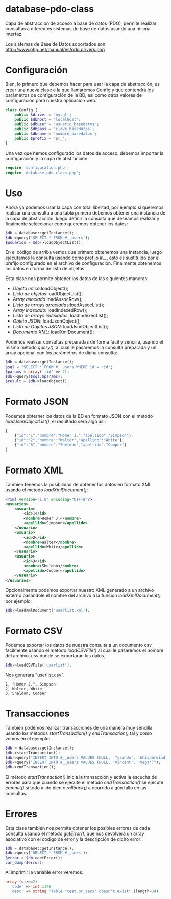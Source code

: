 database-pdo-class
==================
Capa de abstracción de acceso a base de datos (PDO), permite realizar consultas a diferentes sistemas de base de datos usando una misma interfaz.

Los sistemas de Base de Datos soportados son: http://www.php.net/manual/es/pdo.drivers.php

Configuración
=============

Bien, lo primero que debemos hacer para usar la capa de abstracción, es crear una nueva clase a la que llamaremos Config y que contendrá los parámetros de configuración de la BD, así como otros valores de configuración para nuestra aplicación web.

```php
class Config {
    public $driver = 'mysql';
    public $dbhost = 'localhost';
    public $dbuser = 'usuario_basedatos';
    public $dbpass = 'clave_basedatos';
    public $dbname = 'nombre_basedatos';
    public $prefix = 'pr_';
}
```

Una vez que hemos configurado los datos de acceso, debemos importar la configuración y la capa de abstracción:

```php
require 'configuration.php';
require 'database.pdo.class.php';
``` 
Uso
===

Ahora ya podemos usar la capa con total libertad, por ejemplo si queremos realizar una consulta a una tabla primero debemos obtener una instancia de la capa de abstracción, luego definir la consulta que deseamos realizar y finalmente seleccionar como queremos obtener los datos:

```php
$db = database::getInstance();
$db->query('SELECT * FROM #__users');
$usuarios = $db->loadObjectList();
```

En el código de arriba vemos que primero obtenemos una instancia, luego ejecutamos la consulta usando como prefijo #__, esto es sustituido por el prefijo configurado en el archivo de configuracion. Finalmente obtenemos los datos en forma de lista de objetos. 

Esta clase nos permite obtener los datos de las siguientes maneras:

* *Objeto unico*:loadObject();
* *Lista de objetos*:loadObjectList();
* *Array asociada*:loadAssocRow();
* *Lista de arrays arrociadas*:loadAssocList();
* *Array indexado*: loadIndexedRow();
* *Lista de arrays indexados*: loadIndexedList();
* *Objeto JSON*: loadJsonObject();
* *Lista de Objetos JSON*: loadJsonObjectList();
* *Documento XML*: loadXmlDocument();

Podemos realizar consultas preparadas de forma fácil y sencilla, usando el mismo método *query()*, al cual le pasaremos la consulta preparada y un array opcional con los parámetros de dicha consulta:

```php
$db = database::getInstance();
$sql = "SELECT * FROM #__users WHERE id = :id";
$params = array(':id' => 2);
$db->query($sql,$params);
$result = $db->loadObject();
```
Formato JSON
===========

Podemos obterner los datos de la BD en formato JSON con el metodo *loadJsonObjectList()*, el resultado sera algo asi:

```javascript
[
    {"id":"1","nombre":"Homer J.","apellido":"Simpson"},
    {"id":"2","nombre":"Walter","apellido":"White"},
    {"id":"3","nombre":"Sheldon","apellido":"Cooper"}
]
```
Formato XML
===========

Tambien tenemos la posibilidad de obtener los datos en formato XML usando el metodo *loadXmlDocument()*:

```xml
<?xml version="1.0" encoding="UTF-8"?>
<usuarios>
    <usuario>
        <id>1</id>
        <nombre>Homer J.</nombre>
        <apellido>Simpson</apellido>
    </usuario>
    <usuario>
        <id>2</id>
        <nombre>Walter</nombre>
        <apellido>White</apellido>
    </usuario>
    <usuario>
        <id>3</id>
        <nombre>Sheldon</nombre>
        <apellido>Cooper</apellido>
    </usuario>
</usuarios>
```
Opcionalmente podemos exportar nuestro XML generado a un archivo externo pasandole el nombre del archivo a la funcion *loadXmlDocument()* por ejemplo:

```php 
$db->loadXmlDocument('userlist.xml');
```

Formato CSV
===========

Podemos exportar los datos de nuestra consulta a un documento csv facilmente usando el metodo *loadCSVFile()* al cual le pasaremos el nombre del archivo .csv donde se exportaran los datos.

```php
$db->loadCSVFile('userlist');
```

Nos generara "userlist.csv".

```csv
1, "Homer J.", Simpson
2, Walter, White
3, Sheldon, Cooper
```

Transacciones
=============

También podemos realizar transacciones de una manera muy sencilla usando los métodos *startTransaction()* y *endTransaction()* tal y como vemos en el ejemplo:

```php
$db = database::getInstance();
$db->startTransaction();
$db->query("INSERT INTO #__users VALUES (NULL, 'Tyrande', 'Whisperwind')");
$db->query("INSERT INTO #__users VALUES (NULL, 'Vincent', 'Vega')");
$db->endTransaction();
```

El método *startTransaction()* inicia la transacción y activa la escucha de errores para que cuando se ejecute el método *endTransaction()* se ejecute *commit()* si todo a ido bien o *rollback()* a ocurrido algún fallo en las consultas.

Errores
=======

Esta clase también nos permite obtener los posibles errores de cada consulta usando el método *getError()*, que nos devolverá un array asociativo con el código de error y la descripción de dicho error:

```php
$db = database::getInstance();
$db->query('SELECT * FROM #__sers');
$error = $db->getError();
var_dump($error);
```

Al imprimir la variable error veremos:

```php
array (size=2)
  'code' => int 1146
  'desc' => string "Table 'test.pr_sers' doesn't exist" (length=34)
```
